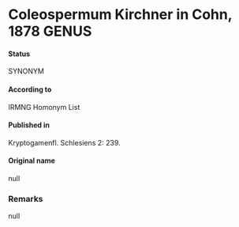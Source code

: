 Coleospermum Kirchner in Cohn, 1878 GENUS
=======

#### Status
SYNONYM

#### According to
IRMNG Homonym List

#### Published in
Kryptogamenfl. Schlesiens 2: 239.

#### Original name
null

### Remarks
null